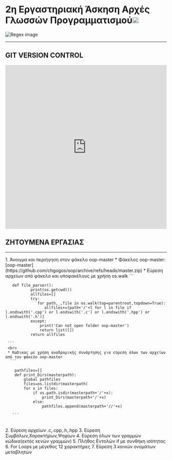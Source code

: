 # 2η Εργαστηριακή Άσκηση Αρχές Γλωσσών Προγραμματισμού<a href="https://chgogos.github.io/dituoi_agp/resources/agp_assignment20210329.pdf"><img width="20px" height="20px" src="https://www.freeiconspng.com/thumbs/information-icon/information-icon-clip-art-at-clker-com-vector-clip-art-online--32.png"></a>
![Regex image](https://www.oreilly.com/content/wp-content/uploads/sites/2/2019/06/email-regex_crop-ae942dc427c8cebd3a83c52d17389123.jpg)
<hr>

## GIT VERSION CONTROL
<iframe width="100%" height="512px" src="https://www.youtube.com/embed/RGOj5yH7evk" title="YouTube video player" frameborder="0" allow="accelerometer; autoplay; clipboard-write; encrypted-media; gyroscope; picture-in-picture" allowfullscreen></iframe>

## ΖΗΤΟΥΜΕΝΑ ΕΡΓΑΣΙΑΣ
<hr>
1. Άνοιγμα και περιήγηση στον φάκελο oop-master 
    *  Φάκελος oop-master:[oop-master](https://github.com/chgogos/oop/archive/refs/heads/master.zip)
    * Εύρεση αρχείων από φάκελο και υποφακέλους με χρήση os.walk
     ``` 
       
       def file_parser():
               print(os.getcwd())
               allfiles=[]
               try:
                  for path,_,file in os.walk(top=parentroot,topdown=True):
                     allfiles+=[path+'/'+l for l in file if l.endswith('.cpp') or l.endswith('.c') or l.endswith('.hpp') or l.endswith('.h')]
               except:
                   print('Can not open folder oop-master')
                   return list([])
               return allfiles
       
     ```
     <br>  
     * Κώδικας με χρήση αναδρομικής συνάρτησης για εύρεση όλων των αρχείων από τον φάκελο oop-master
      ```
        
        pathfiles=[]
        def print_Dirs(masterpath):
            global pathfiles
            files=os.listdir(masterpath)
            for x in files:
                if os.path.isdir(masterpath+'/'+x):
                    print_Dirs(masterpath+'/'+x)
                else:
                    pathfiles.append(masterpath+'//'+x)
                    
       ```
  <br>
2. Εύρεση αρχείων .c,.cpp,.h,.hpp
3. Εύρεση Συμβόλων,Χαρακτήρων,Ψηφίων
4. Εύρεση όλων των γραμμών κώδικα(εκτός κενών γραμμών)
5. Πλήθος Εντολών if με συνθήκη ισότητας
6. For Loops με μέγεθος 12 χαρακτήρες
7. Εύρεση 3 κοινών ονομάτων μεταβλητών
